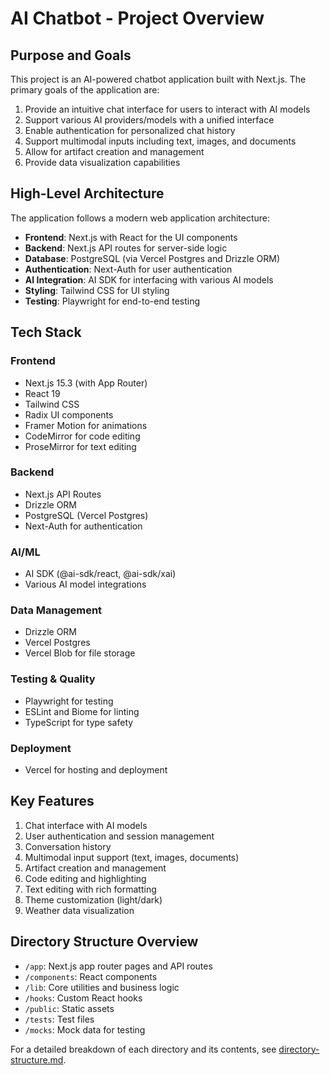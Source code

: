 # AI Chatbot - Project Overview

## Purpose and Goals

This project is an AI-powered chatbot application built with Next.js. The primary goals of the application are:

1. Provide an intuitive chat interface for users to interact with AI models
2. Support various AI providers/models with a unified interface
3. Enable authentication for personalized chat history
4. Support multimodal inputs including text, images, and documents
5. Allow for artifact creation and management
6. Provide data visualization capabilities

## High-Level Architecture

The application follows a modern web application architecture:

- **Frontend**: Next.js with React for the UI components
- **Backend**: Next.js API routes for server-side logic
- **Database**: PostgreSQL (via Vercel Postgres and Drizzle ORM)
- **Authentication**: Next-Auth for user authentication
- **AI Integration**: AI SDK for interfacing with various AI models
- **Styling**: Tailwind CSS for UI styling
- **Testing**: Playwright for end-to-end testing

## Tech Stack

### Frontend
- Next.js 15.3 (with App Router)
- React 19
- Tailwind CSS
- Radix UI components
- Framer Motion for animations
- CodeMirror for code editing
- ProseMirror for text editing

### Backend
- Next.js API Routes
- Drizzle ORM
- PostgreSQL (Vercel Postgres)
- Next-Auth for authentication

### AI/ML
- AI SDK (@ai-sdk/react, @ai-sdk/xai)
- Various AI model integrations

### Data Management
- Drizzle ORM
- Vercel Postgres
- Vercel Blob for file storage

### Testing & Quality
- Playwright for testing
- ESLint and Biome for linting
- TypeScript for type safety

### Deployment
- Vercel for hosting and deployment

## Key Features

1. Chat interface with AI models
2. User authentication and session management
3. Conversation history
4. Multimodal input support (text, images, documents)
5. Artifact creation and management
6. Code editing and highlighting
7. Text editing with rich formatting
8. Theme customization (light/dark)
9. Weather data visualization

## Directory Structure Overview

- `/app`: Next.js app router pages and API routes
- `/components`: React components
- `/lib`: Core utilities and business logic
- `/hooks`: Custom React hooks
- `/public`: Static assets
- `/tests`: Test files
- `/mocks`: Mock data for testing

For a detailed breakdown of each directory and its contents, see [directory-structure.md](./directory-structure.md). 